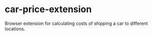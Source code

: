 # car-price-extension
Browser extension for calculating costs of shipping a car to different locations.
